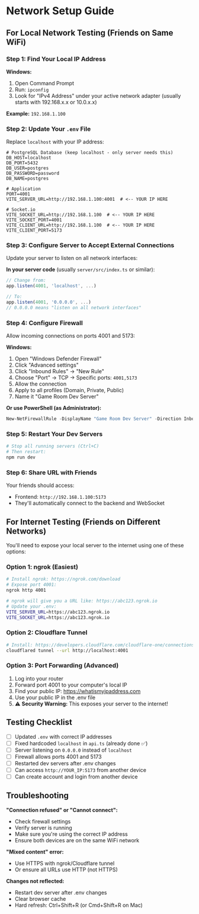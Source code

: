 # Network Setup Guide

## For Local Network Testing (Friends on Same WiFi)

### Step 1: Find Your Local IP Address
**Windows:**
1. Open Command Prompt
2. Run: `ipconfig`
3. Look for "IPv4 Address" under your active network adapter (usually starts with 192.168.x.x or 10.0.x.x)

**Example:** `192.168.1.100`

### Step 2: Update Your `.env` File
Replace `localhost` with your IP address:

```env
# PostgreSQL Database (keep localhost - only server needs this)
DB_HOST=localhost
DB_PORT=5432
DB_USER=postgres
DB_PASSWORD=password
DB_NAME=postgres

# Application
PORT=4001
VITE_SERVER_URL=http://192.168.1.100:4001  # <-- YOUR IP HERE

# Socket.io
VITE_SOCKET_URL=http://192.168.1.100  # <-- YOUR IP HERE
VITE_SOCKET_PORT=4001
VITE_CLIENT_URL=http://192.168.1.100  # <-- YOUR IP HERE
VITE_CLIENT_PORT=5173
```

### Step 3: Configure Server to Accept External Connections
Update your server to listen on all network interfaces:

**In your server code** (usually `server/src/index.ts` or similar):
```typescript
// Change from:
app.listen(4001, 'localhost', ...)

// To:
app.listen(4001, '0.0.0.0', ...)
// 0.0.0.0 means "listen on all network interfaces"
```

### Step 4: Configure Firewall
Allow incoming connections on ports 4001 and 5173:

**Windows:**
1. Open "Windows Defender Firewall"
2. Click "Advanced settings"
3. Click "Inbound Rules" → "New Rule"
4. Choose "Port" → TCP → Specific ports: `4001,5173`
5. Allow the connection
6. Apply to all profiles (Domain, Private, Public)
7. Name it "Game Room Dev Server"

**Or use PowerShell (as Administrator):**
```powershell
New-NetFirewallRule -DisplayName "Game Room Dev Server" -Direction Inbound -LocalPort 4001,5173 -Protocol TCP -Action Allow
```

### Step 5: Restart Your Dev Servers
```bash
# Stop all running servers (Ctrl+C)
# Then restart:
npm run dev
```

### Step 6: Share URL with Friends
Your friends should access:
- Frontend: `http://192.168.1.100:5173`
- They'll automatically connect to the backend and WebSocket

## For Internet Testing (Friends on Different Networks)

You'll need to expose your local server to the internet using one of these options:

### Option 1: ngrok (Easiest)
```bash
# Install ngrok: https://ngrok.com/download
# Expose port 4001:
ngrok http 4001

# ngrok will give you a URL like: https://abc123.ngrok.io
# Update your .env:
VITE_SERVER_URL=https://abc123.ngrok.io
VITE_SOCKET_URL=https://abc123.ngrok.io
```

### Option 2: Cloudflare Tunnel
```bash
# Install: https://developers.cloudflare.com/cloudflare-one/connections/connect-apps/install-and-setup/
cloudflared tunnel --url http://localhost:4001
```

### Option 3: Port Forwarding (Advanced)
1. Log into your router
2. Forward port 4001 to your computer's local IP
3. Find your public IP: https://whatismyipaddress.com
4. Use your public IP in the .env file
5. ⚠️ **Security Warning:** This exposes your server to the internet!

## Testing Checklist

- [ ] Updated `.env` with correct IP addresses
- [ ] Fixed hardcoded `localhost` in `api.ts` (already done ✅)
- [ ] Server listening on `0.0.0.0` instead of `localhost`
- [ ] Firewall allows ports 4001 and 5173
- [ ] Restarted dev servers after .env changes
- [ ] Can access `http://YOUR_IP:5173` from another device
- [ ] Can create account and login from another device

## Troubleshooting

**"Connection refused" or "Cannot connect":**
- Check firewall settings
- Verify server is running
- Make sure you're using the correct IP address
- Ensure both devices are on the same WiFi network

**"Mixed content" error:**
- Use HTTPS with ngrok/Cloudflare tunnel
- Or ensure all URLs use HTTP (not HTTPS)

**Changes not reflected:**
- Restart dev server after .env changes
- Clear browser cache
- Hard refresh: Ctrl+Shift+R (or Cmd+Shift+R on Mac)
